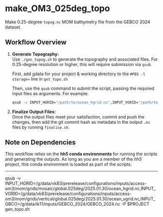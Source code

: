 # make_OM3_025deg_topo

Make 0.25-degree `topog.nc` MOM bathymetry file from the GEBCO 2024 dataset.

## Workflow Overview

1. **Generate Topography:**  
   Use `./gen_topog.sh` to generate the topography and associated files. For 0.25-degree resolution or higher, this will require submission via `qsub`.

   First, add gdata for your project & working directory to the `#PBS -l storage=` line in `get_topo.sh`

   Then, use the `qsub` command to submit the script, passing the required input files as arguments. For example:  
   ```bash
   qsub -v INPUT_HGRID="/path/to/ocean_hgrid.nc",INPUT_VGRID="/path/to/ocean_vgrid.nc",INPUT_GBCO="/path/to/GEBCO_2024.nc" -P $PROJECT gen_topo.sh
   ```

2. **Finalize Output Files:**  
   Once the output files meet your satisfaction, commit and push the changes, then add the git commit hash as metadata in the output `.nc` files by running `finalise.sh`.

## Note on Dependencies  

This workflow relies on the **hh5 conda environments** for running the scripts and generating the outputs. As long as you are a member of the _hh5_ project, this conda environment is loaded as part of the scripts.

--- 

qsub -v INPUT_HGRID=/g/data/vk83/prerelease/configurations/inputs/access-om3/mom/grids/mosaic/global.025deg/2025.01.30/ocean_hgrid.nc,INPUT_VGRID=/g/data/vk83/prerelease/configurations/inputs/access-om3/mom/grids/vertical/global.025deg/2025.01.30/ocean_vgrid.nc,INPUT_GBCO=/g/data/ik11/inputs/GEBCO_2024/GEBCO_2024.nc -P $PROJECT gen_topo.sh
